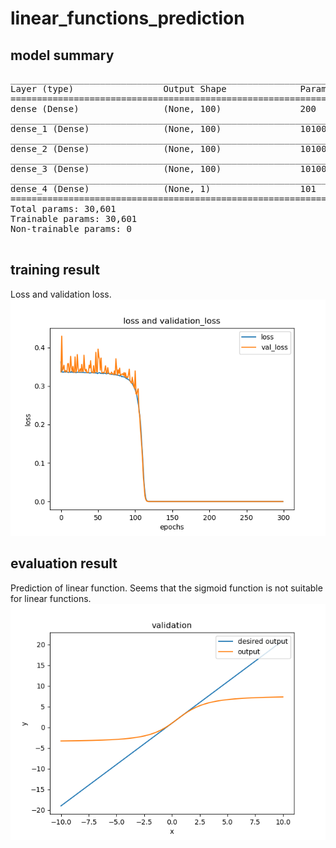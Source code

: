 # linear_functions_prediction

## model summary
<pre>
_________________________________________________________________
Layer (type)                 Output Shape              Param #   
=================================================================
dense (Dense)                (None, 100)               200       
_________________________________________________________________
dense_1 (Dense)              (None, 100)               10100     
_________________________________________________________________
dense_2 (Dense)              (None, 100)               10100     
_________________________________________________________________
dense_3 (Dense)              (None, 100)               10100     
_________________________________________________________________
dense_4 (Dense)              (None, 1)                 101       
=================================================================
Total params: 30,601
Trainable params: 30,601
Non-trainable params: 0
_________________________________________________________________
</pre>

## training result
Loss and validation loss.
![train result](train.png?raw=true "train result")

## evaluation result
Prediction of linear function. Seems that the sigmoid function is not suitable for linear functions.
![evaluation result](eval.png?raw=true "evaluation result")